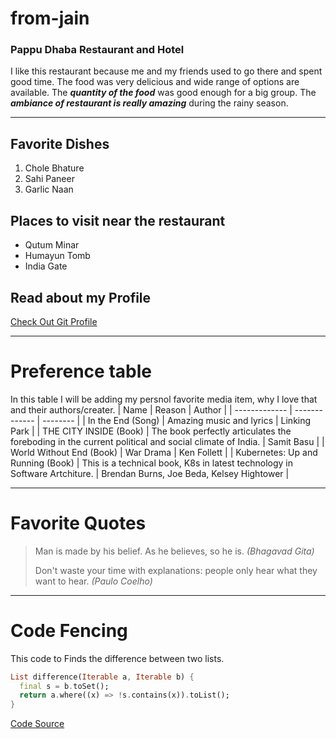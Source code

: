 # from-jain

### Pappu Dhaba Restaurant and Hotel
I like this restaurant because me and my friends used to go there and spent good time. The food was very delicious and wide range of options are available. The ***quantity of the food*** was good enough for a big group. The ***ambiance of restaurant is really amazing*** during the rainy season.

---
## Favorite Dishes
1. Chole Bhature
2. Sahi Paneer
3. Garlic Naan

## Places to visit near the restaurant
* Qutum Minar
* Humayun Tomb
* India Gate

## Read about my Profile
[Check Out Git Profile](https://github.com/piyush-5651/from-jain/blob/main/MyMedia.md)

---
# Preference table
In this table I will be adding my persnol favorite media item, why I love that and their authors/creater.
| Name | Reason | Author |
| ------------- | ------------- | -------- |
| In the End (Song)  | Amazing music and lyrics  | Linking Park |
| THE CITY INSIDE (Book)  | The book perfectly articulates the foreboding in the current political and social climate of India.  | Samit Basu |
| World Without End (Book)  | War Drama  | Ken Follett |
| Kubernetes: Up and Running (Book)  | This is a technical book, K8s in latest technology in Software Artchiture.  | Brendan Burns, Joe Beda, Kelsey Hightower |

---
# Favorite Quotes
> Man is made by his belief. As he believes, so he is. *(Bhagavad Gita)*
>
> Don't waste your time with explanations: people only hear what they want to hear. *(Paulo Coelho)*

---
# Code Fencing
This code to Finds the difference between two lists.
``` dart
List difference(Iterable a, Iterable b) {
  final s = b.toSet();
  return a.where((x) => !s.contains(x)).toList();
}
```
[Code Source](https://code.pieces.app/collections/dart)
